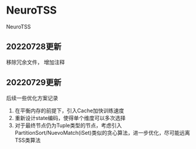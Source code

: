 # NeuroTSS
NeuroTSS

## 20220728更新
移除冗余文件， 增加注释

## 20220729更新
后续一些优化方案记录
1. 在平衡内存的前提下，引入Cache加快训练速度
2. 重新设计state编码，使得单个维度可以多次选择
3. 对于最终节点仍为Tuple类型的节点，考虑引入PartitionSort/NuevoMatch(iSet)类似的贪心算法，进一步优化，尽可能远离TSS类算法